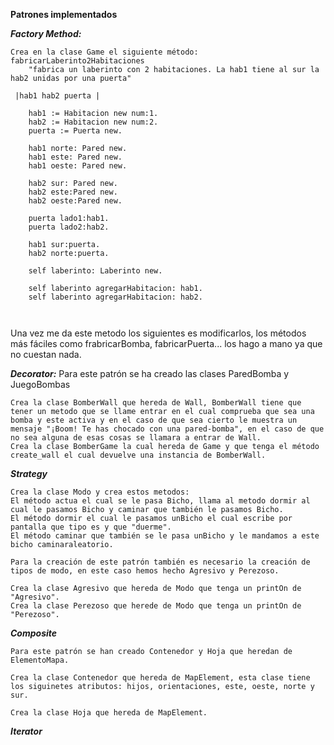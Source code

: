 **Patrones implementados**

***Factory Method:***
```
Crea en la clase Game el siguiente método: fabricarLaberinto2Habitaciones
	"fabrica un laberinto con 2 habitaciones. La hab1 tiene al sur la hab2 unidas por una puerta"
	
 |hab1 hab2 puerta |

	hab1 := Habitacion new num:1.
	hab2 := Habitacion new num:2.
	puerta := Puerta new.
	
	hab1 norte: Pared new.
	hab1 este: Pared new.
	hab1 oeste: Pared new.
	
	hab2 sur: Pared new.
	hab2 este:Pared new.
	hab2 oeste:Pared new.
	
	puerta lado1:hab1.
	puerta lado2:hab2.
	
	hab1 sur:puerta.
	hab2 norte:puerta.
	
	self laberinto: Laberinto new.
	
	self laberinto agregarHabitacion: hab1.
	self laberinto agregarHabitacion: hab2.
 
	
```
Una vez me da este metodo los siguientes es modificarlos, los métodos más fáciles como frabricarBomba, fabricarPuerta... los hago a mano ya que no cuestan nada.

***Decorator:***
Para este patrón se ha creado las clases ParedBomba y JuegoBombas
```
Crea la clase BomberWall que hereda de Wall, BomberWall tiene que tener un metodo que se llame entrar en el cual comprueba que sea una bomba y este activa y en el caso de que sea cierto le muestra un mensaje "¡Boom! Te has chocado con una pared-bomba", en el caso de que no sea alguna de esas cosas se llamara a entrar de Wall.
Crea la clase BomberGame la cual hereda de Game y que tenga el método create_wall el cual devuelve una instancia de BomberWall.
```
***Strategy***
```
Crea la clase Modo y crea estos metodos:
El método actua el cual se le pasa Bicho, llama al metodo dormir al cual le pasamos Bicho y caminar que también le pasamos Bicho.
El método dormir el cual le pasamos unBicho el cual escribe por pantalla que tipo es y que "duerme".
El método caminar que también se le pasa unBicho y le mandamos a este bicho caminaraleatorio.

Para la creación de este patrón también es necesario la creación de tipos de modo, en este caso hemos hecho Agresivo y Perezoso.

Crea la clase Agresivo que hereda de Modo que tenga un printOn de "Agresivo".
Crea la clase Perezoso que herede de Modo que tenga un printOn de "Perezoso".
```
***Composite***
```
Para este patrón se han creado Contenedor y Hoja que heredan de ElementoMapa.

Crea la clase Contenedor que hereda de MapElement, esta clase tiene los siguinetes atributos: hijos, orientaciones, este, oeste, norte y sur.

Crea la clase Hoja que hereda de MapElement.
```
***Iterator***
